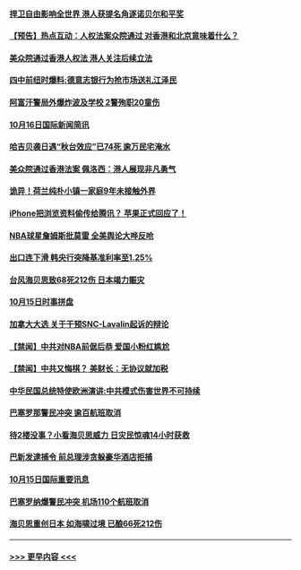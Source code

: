#### [捍卫自由影响全世界 港人获提名角逐诺贝尔和平奖](../pages/prog202/a102687274.md?t=10161833) 
#### [【预告】热点互动：人权法案众院通过 对香港和北京意味着什么？](../pages/prog202/a102687277.md?t=10161833) 
#### [美众院通过香港人权法 港人关注后续立法](../pages/prog202/a102687235.md?t=10161833) 
#### [四中前纽时爆料:德意志银行为抢市场送礼江泽民](../pages/prog202/a102686665.md?t=10161833) 
#### [阿富汗警局外爆炸波及学校 2警殉职20童伤](../pages/prog202/a102687133.md?t=10161833) 
#### [10月16日国际新闻简讯](../pages/prog202/a102687101.md?t=10161833) 
#### [哈吉贝袭日遇“秋台效应”已74死 逾万民宅淹水](../pages/prog202/a102687053.md?t=10161833) 
#### [美众院通过香港法案 佩洛西：港人展现非凡勇气](../pages/prog202/a102686979.md?t=10161833) 
#### [诡异！荷兰纯朴小镇一家庭9年未接触外界](../pages/prog202/a102686915.md?t=10161833) 
#### [iPhone把浏览资料偷传给腾讯？ 苹果正式回应了！](../pages/prog202/a102686943.md?t=10161833) 
#### [NBA球星詹姆斯批莫雷 全美舆论大哗反呛](../pages/prog202/a102686557.md?t=10161833) 
#### [出口连下滑 韩央行突降基准利率至1.25%](../pages/prog202/a102686898.md?t=10161833) 
#### [台风海贝思致68死212伤 日本竭力赈灾](../pages/prog202/a102686573.md?t=10161833) 
#### [10月15日时事拼盘](../pages/prog202/a102686717.md?t=10161833) 
#### [加拿大大选 关于干预SNC-Lavalin起诉的辩论](../pages/prog202/a102686700.md?t=10161833) 
#### [【禁闻】中共对NBA前倨后恭 爱国小粉红尴尬](../pages/prog202/a102686701.md?t=10161833) 
#### [【禁闻】中共又悔棋？ 美财长：无协议就加税](../pages/prog202/a102686688.md?t=10161833) 
#### [中华民国总统特使欧洲演讲:中共模式伤害世界不可持续](../pages/prog202/a102686607.md?t=10161833) 
#### [巴塞罗那警民冲突 逾百航班取消](../pages/prog202/a102686520.md?t=10161833) 
#### [待2楼没事？小看海贝思威力 日灾民惊魂14小时获救](../pages/prog202/a102686375.md?t=10161833) 
#### [巴新发逮捕令 前总理涉贪躲豪华酒店拒捕](../pages/prog202/a102686322.md?t=10161833) 
#### [10月15日国际重要讯息](../pages/prog202/a102686292.md?t=10161833) 
#### [巴塞罗纳爆警民冲突 机场110个航班取消](../pages/prog202/a102686221.md?t=10161833) 
#### [海贝思重创日本 如海啸过境 已酿66死212伤](../pages/prog202/a102686072.md?t=10161833) 

----
#### [ >>> 更早内容 <<< ](../indexes/prog202-earlier.md)
